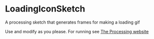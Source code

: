 # LoadingIconSketch
A processing sketch that generates frames for making a loading gif

Use and modify as you please. For running see [The Processing website](https://processing.org/download/)
